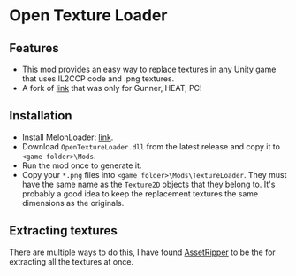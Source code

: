 # Open Texture Loader

## Features
- This mod provides an easy way to replace textures in any Unity game that uses IL2CCP code and .png textures.
- A fork of [link](https://github.com/Andrix44/GMPCTextureLoader) that was only for Gunner, HEAT, PC!

## Installation
- Install MelonLoader: [link](https://github.com/LavaGang/MelonLoader.Installer/blob/master/README.md#how-to-install-re-install-or-update-melonloader).
- Download `OpenTextureLoader.dll` from the latest release and copy it to `<game folder>\Mods`.
- Run the mod once to generate it.
- Copy your `*.png` files into `<game folder>\Mods\TextureLoader`. They must have the same name as the `Texture2D` objects that they belong to. It's probably a good idea to keep the replacement textures the same dimensions as the originals.

## Extracting textures
There are multiple ways to do this, I have found [AssetRipper](https://github.com/AssetRipper/AssetRipper) to be the for extracting all the textures at once.
